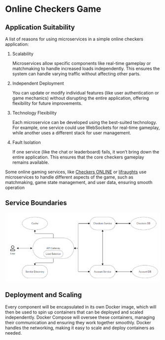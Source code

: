 # Online Checkers Game

## Application Suitability

A list of reasons for using microservices in a simple online checkers application:

1. Scalability

    Microservices allow specific components like real-time gameplay or matchmaking to handle increased loads independently. This ensures the system can handle varying traffic without affecting other parts.

2. Independent Deployment

    You can update or modify individual features (like user authentication or game mechanics) without disrupting the entire application, offering flexibility for future improvements.

3. Technology Flexibility

    Each microservice can be developed using the best-suited technology. For example, one service could use WebSockets for real-time gameplay, while another uses a different stack for user management.

4. Fault Isolation

    If one service (like the chat or leaderboard) fails, it won’t bring down the entire application. This ensures that the core checkers gameplay remains available.

Some online gaming services, like [Checkers ONLINE](https://checkers.online/) or [lifraughts](https://lidraughts.org/) use microservices to handle different aspects of the game, such as matchmaking, game state management, and user data, ensuring smooth operation

## Service Boundaries

<img src="assets/diagram.png">

## Deployment and Scaling

Every component will be encapsulated in its own Docker image, which will then be used to spin up containers that can be deployed and scaled independently. Docker Compose will oversee these containers, managing their communication and ensuring they work together smoothly. Docker handles the networking, making it easy to scale and deploy containers as needed.